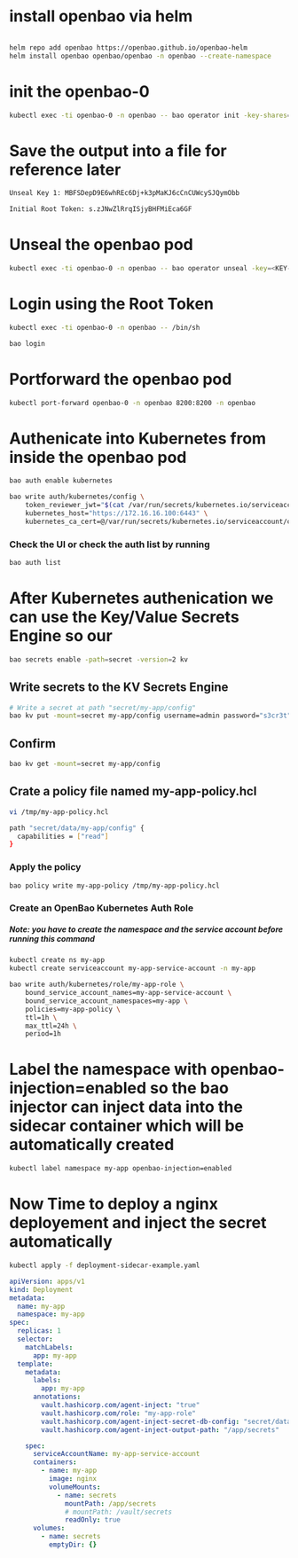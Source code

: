 # install openbao via helm
```bash

helm repo add openbao https://openbao.github.io/openbao-helm
helm install openbao openbao/openbao -n openbao --create-namespace

```
# init the openbao-0
```bash
kubectl exec -ti openbao-0 -n openbao -- bao operator init -key-shares=1 -key-threshold=1

```
# Save the output into a file for reference later
```bash
Unseal Key 1: MBFSDepD9E6whREc6Dj+k3pMaKJ6cCnCUWcySJQymObb

Initial Root Token: s.zJNwZlRrqISjyBHFMiEca6GF
```
# Unseal the openbao pod
```bash
kubectl exec -ti openbao-0 -n openbao -- bao operator unseal -key=<KEY-1>
```
# Login using the Root Token
```bash
kubectl exec -ti openbao-0 -n openbao -- /bin/sh
```

```bash
bao login
```
# Portforward the openbao pod
```bash
kubectl port-forward openbao-0 -n openbao 8200:8200 -n openbao
```

# Authenicate into Kubernetes from inside the openbao pod

```bash
bao auth enable kubernetes
```
```bash
bao write auth/kubernetes/config \
    token_reviewer_jwt="$(cat /var/run/secrets/kubernetes.io/serviceaccount/token)" \
    kubernetes_host="https://172.16.16.100:6443" \
    kubernetes_ca_cert=@/var/run/secrets/kubernetes.io/serviceaccount/ca.crt
```
### Check the UI or check the auth list by running
```bash
bao auth list
```

# After Kubernetes authenication we can use the Key/Value Secrets Engine so our
```bash
bao secrets enable -path=secret -version=2 kv
```

## Write secrets to the KV Secrets Engine
```bash
# Write a secret at path "secret/my-app/config"
bao kv put -mount=secret my-app/config username=admin password="s3cr3t"
```
## Confirm
```bash
bao kv get -mount=secret my-app/config
```
## Crate a policy file named  my-app-policy.hcl
```bash
vi /tmp/my-app-policy.hcl
```
```bash
path "secret/data/my-app/config" {
  capabilities = ["read"]
}
```
### Apply the policy
```bash
bao policy write my-app-policy /tmp/my-app-policy.hcl
```
### Create an OpenBao Kubernetes Auth Role
##### Note: you have to create the namespace and the service account before running this command
```bash
kubectl create ns my-app
kubectl create serviceaccount my-app-service-account -n my-app
```

```bash
bao write auth/kubernetes/role/my-app-role \
    bound_service_account_names=my-app-service-account \
    bound_service_account_namespaces=my-app \
    policies=my-app-policy \
    ttl=1h \
    max_ttl=24h \
    period=1h
```
# Label the namespace with openbao-injection=enabled so the bao injector can inject data into the sidecar container which will be automatically created
```bash
kubectl label namespace my-app openbao-injection=enabled
```
# Now Time to deploy a nginx deployement and inject the secret automatically
```bash
kubectl apply -f deployment-sidecar-example.yaml
```

```yaml
apiVersion: apps/v1
kind: Deployment
metadata:
  name: my-app
  namespace: my-app
spec:
  replicas: 1
  selector:
    matchLabels:
      app: my-app
  template:
    metadata:
      labels:
        app: my-app
      annotations:
        vault.hashicorp.com/agent-inject: "true"
        vault.hashicorp.com/role: "my-app-role"
        vault.hashicorp.com/agent-inject-secret-db-config: "secret/data/my-app/config"
        vault.hashicorp.com/agent-inject-output-path: "/app/secrets"

    spec:
      serviceAccountName: my-app-service-account
      containers:
        - name: my-app
          image: nginx
          volumeMounts:
            - name: secrets
              mountPath: /app/secrets
              # mountPath: /vault/secrets
              readOnly: true
      volumes:
        - name: secrets
          emptyDir: {}

```
